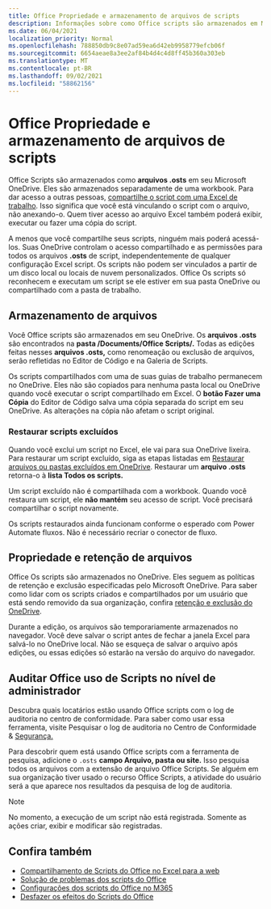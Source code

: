 ```yaml
---
title: Office Propriedade e armazenamento de arquivos de scripts
description: Informações sobre como Office scripts são armazenados em Microsoft OneDrive e transferidos entre proprietários.
ms.date: 06/04/2021
localization_priority: Normal
ms.openlocfilehash: 788850db9c8e07ad59ea6d42eb9958779efcb06f
ms.sourcegitcommit: 6654aeae8a3ee2af84b4d4c4d8ff45b360a303eb
ms.translationtype: MT
ms.contentlocale: pt-BR
ms.lasthandoff: 09/02/2021
ms.locfileid: "58862156"
---
```

# <a name="office-scripts-file-storage-and-ownership"></a>Office Propriedade e armazenamento de arquivos de scripts

Office Scripts são armazenados como **arquivos .osts** em seu Microsoft OneDrive. Eles são armazenados separadamente de uma workbook. Para dar acesso a outras pessoas, [compartilhe o script com uma Excel de trabalho](excel.md#sharing-scripts). Isso significa que você está vinculando o script com o arquivo, não anexando-o. Quem tiver acesso ao arquivo Excel também poderá exibir, executar ou fazer uma cópia do script.

A menos que você compartilhe seus scripts, ninguém mais poderá acessá-los. Suas OneDrive controlam o acesso compartilhado e as permissões para todos os arquivos **.osts** de script, independentemente de qualquer configuração Excel script. Os scripts não podem ser vinculados a partir de um disco local ou locais de nuvem personalizados. Office Os scripts só reconhecem e executam um script se ele estiver em sua pasta OneDrive ou compartilhado com a pasta de trabalho.

## <a name="file-storage"></a>Armazenamento de arquivos

Você Office scripts são armazenados em seu OneDrive. Os **arquivos .osts** são encontrados na **pasta /Documents/Office Scripts/.** Todas as edições feitas nesses **arquivos .osts,** como renomeação ou exclusão de arquivos, serão refletidas no Editor de Código e na Galeria de Scripts.

Os scripts compartilhados com uma de suas guias de trabalho permanecem no OneDrive. Eles não são copiados para nenhuma pasta local ou OneDrive quando você executar o script compartilhado em Excel. O **botão Fazer uma Cópia** do Editor de Código salva uma cópia separada do script em seu OneDrive. As alterações na cópia não afetam o script original.

### <a name="restore-deleted-scripts"></a>Restaurar scripts excluídos

Quando você exclui um script no Excel, ele vai para sua OneDrive lixeira. Para restaurar um script excluído, siga as etapas listadas em [Restaurar arquivos ou pastas excluídos em OneDrive](https://support.microsoft.com/office/949ada80-0026-4db3-a953-c99083e6a84f). Restaurar um **arquivo .osts** retorna-o à **lista Todos os scripts.**

Um script excluído não é compartilhada com a workbook. Quando você restaura um script, ele **não mantém** seu acesso de script. Você precisará compartilhar o script novamente.

Os scripts restaurados ainda funcionam conforme o esperado com Power Automate fluxos. Não é necessário recriar o conector de fluxo.

## <a name="file-ownership-and-retention"></a>Propriedade e retenção de arquivos

Office Os scripts são armazenados no OneDrive. Eles seguem as políticas de retenção e exclusão especificadas pelo Microsoft OneDrive. Para saber como lidar com os scripts criados e compartilhados por um usuário que está sendo removido da sua organização, confira [retenção e exclusão do OneDrive](/onedrive/retention-and-deletion).

Durante a edição, os arquivos são temporariamente armazenados no navegador. Você deve salvar o script antes de fechar a janela Excel para salvá-lo no OneDrive local. Não se esqueça de salvar o arquivo após edições, ou essas edições só estarão na versão do arquivo do navegador.

## <a name="audit-office-scripts-usage-at-the-admin-level"></a>Auditar Office uso de Scripts no nível de administrador

Descubra quais locatários estão usando Office scripts com o log de auditoria no centro de conformidade. Para saber como usar essa ferramenta, visite Pesquisar o log de auditoria no Centro de Conformidade & [Segurança.](/microsoft-365/compliance/search-the-audit-log-in-security-and-compliance?view=o365-worldwide&preserve-view=true#search-the-audit-log)

Para descobrir quem está usando Office scripts com a ferramenta de pesquisa, adicione o `.osts` **campo Arquivo, pasta ou site.** Isso pesquisa todos os arquivos com a extensão de arquivo Office Scripts. Se alguém em sua organização tiver usado o recurso Office Scripts, a atividade do usuário será a que aparece nos resultados da pesquisa de log de auditoria.

> [!NOTE]
> No momento, a execução de um script não está registrada. Somente as ações criar, exibir e modificar são registradas.

## <a name="see-also"></a>Confira também

- [Compartilhamento de Scripts do Office no Excel para a web](https://support.microsoft.com/office/226eddbc-3a44-4540-acfe-fccda3d1122b)
- [Solução de problemas dos scripts do Office](../testing/troubleshooting.md)
- [Configurações dos scripts do Office no M365](/microsoft-365/admin/manage/manage-office-scripts-settings)
- [Desfazer os efeitos do Scripts do Office](../testing/undo.md)
